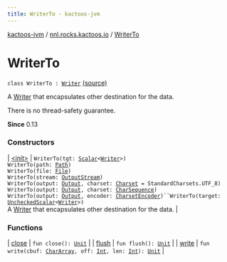 ```yaml
---
title: WriterTo - kactoos-jvm
---
```


[kactoos-jvm](../../index.html) / [nnl.rocks.kactoos.io](../index.html) / [WriterTo](./index.html)

# WriterTo

`class WriterTo : `[`Writer`](http://docs.oracle.com/javase/8/docs/api/java/io/Writer.html) [(source)](https://github.com/neonailol/kactoos/blob/master/kactoos-jvm/src/main/kotlin/nnl/rocks/kactoos/io/WriterTo.kt#L28)

A [Writer](http://docs.oracle.com/javase/8/docs/api/java/io/Writer.html) that encapsulates other destination for the data.

There is no thread-safety guarantee.

**Since**
0.13

### Constructors

| [&lt;init&gt;](-init-.html) | `WriterTo(tgt: `[`Scalar`](../../nnl.rocks.kactoos/-scalar/index.html)`<`[`Writer`](http://docs.oracle.com/javase/8/docs/api/java/io/Writer.html)`>)`<br>`WriterTo(path: `[`Path`](http://docs.oracle.com/javase/8/docs/api/java/nio/file/Path.html)`)`<br>`WriterTo(file: `[`File`](http://docs.oracle.com/javase/8/docs/api/java/io/File.html)`)`<br>`WriterTo(stream: `[`OutputStream`](http://docs.oracle.com/javase/8/docs/api/java/io/OutputStream.html)`)`<br>`WriterTo(output: `[`Output`](../../nnl.rocks.kactoos/-output/index.html)`, charset: `[`Charset`](http://docs.oracle.com/javase/8/docs/api/java/nio/charset/Charset.html)` = StandardCharsets.UTF_8)`<br>`WriterTo(output: `[`Output`](../../nnl.rocks.kactoos/-output/index.html)`, charset: `[`CharSequence`](https://kotlinlang.org/api/latest/jvm/stdlib/kotlin/-char-sequence/index.html)`)`<br>`WriterTo(output: `[`Output`](../../nnl.rocks.kactoos/-output/index.html)`, encoder: `[`CharsetEncoder`](http://docs.oracle.com/javase/8/docs/api/java/nio/charset/CharsetEncoder.html)`)``WriterTo(target: `[`UncheckedScalar`](../../nnl.rocks.kactoos.scalar/-unchecked-scalar/index.html)`<`[`Writer`](http://docs.oracle.com/javase/8/docs/api/java/io/Writer.html)`>)`<br>A [Writer](http://docs.oracle.com/javase/8/docs/api/java/io/Writer.html) that encapsulates other destination for the data. |

### Functions

| [close](close.html) | `fun close(): `[`Unit`](https://kotlinlang.org/api/latest/jvm/stdlib/kotlin/-unit/index.html) |
| [flush](flush.html) | `fun flush(): `[`Unit`](https://kotlinlang.org/api/latest/jvm/stdlib/kotlin/-unit/index.html) |
| [write](write.html) | `fun write(cbuf: `[`CharArray`](https://kotlinlang.org/api/latest/jvm/stdlib/kotlin/-char-array/index.html)`, off: `[`Int`](https://kotlinlang.org/api/latest/jvm/stdlib/kotlin/-int/index.html)`, len: `[`Int`](https://kotlinlang.org/api/latest/jvm/stdlib/kotlin/-int/index.html)`): `[`Unit`](https://kotlinlang.org/api/latest/jvm/stdlib/kotlin/-unit/index.html) |


